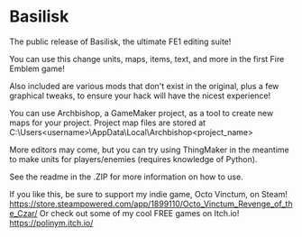 # Basilisk
The public release of Basilisk, the ultimate FE1 editing suite!

You can use this change units, maps, items, text, and more in the first Fire Emblem game!

Also included are various mods that don't exist in the original, plus a few graphical tweaks,
to ensure your hack will have the nicest experience!

You can use Archbishop, a GameMaker project, as a tool to create new maps for your project.
Project map files are stored at C:\Users\<username>\AppData\Local\Archbishop<project_name>

More editors may come, but you can try using ThingMaker in the meantime to make units for players/enemies (requires knowledge of Python).

See the readme in the .ZIP for more information on how to use.

If you like this, be sure to support my indie game, Octo Vinctum, on Steam!
https://store.steampowered.com/app/1899110/Octo_Vinctum_Revenge_of_the_Czar/
Or check out some of my cool FREE games on Itch.io!
https://polinym.itch.io/
